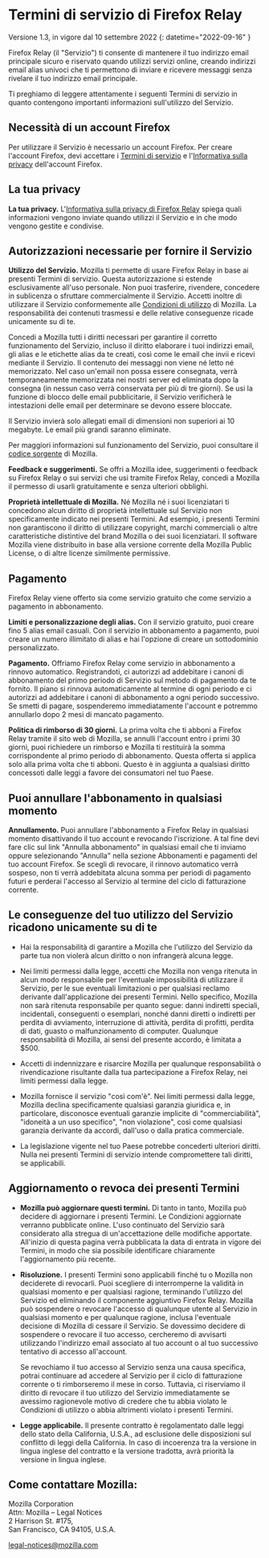 ﻿# Termini di servizio di Firefox Relay

Versione 1.3, in vigore dal 10 settembre 2022
{: datetime="2022-09-16" }

Firefox Relay (il "Servizio") ti consente di mantenere il tuo indirizzo email principale sicuro e riservato quando utilizzi servizi online, creando indirizzi email alias univoci che ti permettono di inviare e ricevere messaggi senza rivelare il tuo indirizzo email principale.

Ti preghiamo di leggere attentamente i seguenti Termini di servizio in quanto contengono importanti informazioni sull'utilizzo del Servizio.

## Necessità di un account Firefox

Per utilizzare il Servizio è necessario un account Firefox. Per creare l'account Firefox, devi accettare i [Termini di servizio](https://www.mozilla.org/about/legal/terms/services/) e l'[Informativa sulla privacy](https://www.mozilla.org/privacy/firefox/) dell'account Firefox.

## La tua privacy

__La tua privacy.__ L'[Informativa sulla privacy di Firefox Relay](https://www.mozilla.org/privacy/firefox-relay/) spiega quali informazioni vengono inviate quando utilizzi il Servizio e in che modo vengono gestite e condivise.

## Autorizzazioni necessarie per fornire il Servizio

__Utilizzo del Servizio.__ Mozilla ti permette di usare Firefox Relay in base ai presenti Termini di servizio. Questa autorizzazione si estende esclusivamente all'uso personale. Non puoi trasferire, rivendere, concedere in sublicenza o sfruttare commercialmente il Servizio. Accetti inoltre di utilizzare il Servizio conformemente alle [Condizioni di utilizzo](https://www.mozilla.org/about/legal/acceptable-use/) di Mozilla. La responsabilità dei contenuti trasmessi e delle relative conseguenze ricade unicamente su di te.

Concedi a Mozilla tutti i diritti necessari per garantire il corretto funzionamento del Servizio, incluso il diritto elaborare i tuoi indirizzi email, gli alias e le etichette alias da te creati, così come le email che invii e ricevi mediante il Servizio. Il contenuto dei messaggi non viene né letto né memorizzato. Nel caso un'email non possa essere consegnata, verrà temporaneamente memorizzata nei nostri server ed eliminata dopo la consegna (in nessun caso verrà conservata per più di tre giorni). Se usi la funzione di blocco delle email pubblicitarie, il Servizio verificherà le intestazioni delle email per determinare se devono essere bloccate. 

Il Servizio invierà solo allegati email di dimensioni non superiori ai 10 megabyte. Le email più grandi saranno eliminate.

Per maggiori informazioni sul funzionamento del Servizio, puoi consultare il [codice sorgente](https://github.com/mozilla/fx-private-relay) di Mozilla.

__Feedback e suggerimenti.__ Se offri a Mozilla idee, suggerimenti o feedback su Firefox Relay o sui servizi che usi tramite Firefox Relay, concedi a Mozilla il permesso di usarli gratuitamente e senza ulteriori obblighi.

__Proprietà intellettuale di Mozilla.__ Né Mozilla né i suoi licenziatari ti concedono alcun diritto di proprietà intellettuale sul Servizio non specificamente indicato nei presenti Termini. Ad esempio, i presenti Termini non garantiscono il diritto di utilizzare copyright, marchi commerciali o altre caratteristiche distintive del brand Mozilla o dei suoi licenziatari. Il software Mozilla viene distribuito in base alla versione corrente della Mozilla Public License, o di altre licenze similmente permissive.

## Pagamento

Firefox Relay viene offerto sia come servizio gratuito che come servizio a pagamento in abbonamento.

__Limiti e personalizzazione degli alias.__ Con il servizio gratuito, puoi creare fino 5 alias email casuali. Con il servizio in abbonamento a pagamento, puoi creare un numero illimitato di alias e hai l'opzione di creare un sottodominio personalizzato.

__Pagamento.__ Offriamo Firefox Relay come servizio in abbonamento a rinnovo automatico. Registrandoti, ci autorizzi ad addebitare i canoni di abbonamento del primo periodo di Servizio sul metodo di pagamento da te fornito. Il piano si rinnova automaticamente al termine di ogni periodo e ci autorizzi ad addebitare i canoni di abbonamento a ogni periodo successivo. Se smetti di pagare, sospenderemo immediatamente l'account e potremmo annullarlo dopo 2 mesi di mancato pagamento.

__Politica di rimborso di 30 giorni.__ La prima volta che ti abboni a Firefox Relay tramite il sito web di Mozilla, se annulli l'account entro i primi 30 giorni, puoi richiedere un rimborso e Mozilla ti restituirà la somma corrispondente al primo periodo di abbonamento. Questa offerta si applica solo alla prima volta che ti abboni. Questo è in aggiunta a qualsiasi diritto concessoti dalle leggi a favore dei consumatori nel tuo Paese.

## Puoi annullare l'abbonamento in qualsiasi momento

__Annullamento.__ Puoi annullare l'abbonamento a Firefox Relay in qualsiasi momento disattivando il tuo account e revocando l'iscrizione. A tal fine devi fare clic sul link "Annulla abbonamento" in qualsiasi email che ti inviamo oppure selezionando "Annulla" nella sezione Abbonamenti e pagamenti del tuo account Firefox. Se scegli di revocare, il rinnovo automatico verrà sospeso, non ti verrà addebitata alcuna somma per periodi di pagamento futuri e perderai l'accesso al Servizio al termine del ciclo di fatturazione corrente.

## Le conseguenze del tuo utilizzo del Servizio ricadono unicamente su di te

* Hai la responsabilità di garantire a Mozilla che l'utilizzo del Servizio da parte tua non violerà alcun diritto o non infrangerà alcuna legge.

* Nei limiti permessi dalla legge, accetti che Mozilla non venga ritenuta in alcun modo responsabile per l'eventuale impossibilità di utilizzare il Servizio, per le sue eventuali limitazioni o per qualsiasi reclamo derivante dall'applicazione dei presenti Termini. Nello specifico, Mozilla non sarà ritenuta responsabile per quanto segue: danni indiretti speciali, incidentali, conseguenti o esemplari, nonché danni diretti o indiretti per perdita di avviamento, interruzione di attività, perdita di profitti, perdita di dati, guasto o malfunzionamento di computer. Qualunque responsabilità di Mozilla, ai sensi del presente accordo, è limitata a $500.

* Accetti di indennizzare e risarcire Mozilla per qualunque responsabilità o rivendicazione risultante dalla tua partecipazione a Firefox Relay, nei limiti permessi dalla legge.

* Mozilla fornisce il servizio "così com'è". Nei limiti permessi dalla legge, Mozilla declina specificamente qualsiasi garanzia giuridica e, in particolare, disconosce eventuali garanzie implicite di "commerciabilità", "idoneità a un uso specifico", "non violazione", così come qualsiasi garanzia derivante da accordi, dall'uso o dalla pratica commerciale.

* La legislazione vigente nel tuo Paese potrebbe concederti ulteriori diritti. Nulla nei presenti Termini di servizio intende compromettere tali diritti, se applicabili.

## Aggiornamento o revoca dei presenti Termini

* __Mozilla può aggiornare questi termini.__ Di tanto in tanto, Mozilla può decidere di aggiornare i presenti Termini. Le Condizioni aggiornate verranno pubblicate online. L'uso continuato del Servizio sarà considerato alla stregua di un'accettazione delle modifiche apportate. All'inizio di questa pagina verrà pubblicata la data di entrata in vigore dei Termini, in modo che sia possibile identificare chiaramente l'aggiornamento più recente.

* __Risoluzione.__ I presenti Termini sono applicabili finché tu o Mozilla non deciderete di revocarli. Puoi scegliere di interromperne la validità in qualsiasi momento e per qualsiasi ragione, terminando l'utilizzo del Servizio ed eliminando il componente aggiuntivo Firefox Relay. Mozilla può sospendere o revocare l'accesso di qualunque utente al Servizio in qualsiasi momento e per qualunque ragione, inclusa l'eventuale decisione di Mozilla di cessare il Servizio. Se dovessimo decidere di sospendere o revocare il tuo accesso, cercheremo di avvisarti utilizzando l'indirizzo email associato al tuo account o al tuo successivo tentativo di accesso all'account.

  Se revochiamo il tuo accesso al Servizio senza una causa specifica, potrai continuare ad accedere al Servizio per il ciclo di fatturazione corrente o ti rimborseremo il mese in corso. Tuttavia, ci riserviamo il diritto di revocare il tuo utilizzo del Servizio immediatamente se avessimo ragionevole motivo di credere che tu abbia violato le Condizioni di utilizzo o abbia altrimenti violato i presenti Termini.

* __Legge applicabile.__ Il presente contratto è regolamentato dalle leggi dello stato della California, U.S.A., ad esclusione delle disposizioni sul conflitto di leggi della California. In caso di incoerenza tra la versione in lingua inglese del contratto e la versione tradotta, avrà priorità la versione in lingua inglese.


## Come contattare Mozilla:

Mozilla Corporation  
Attn: Mozilla – Legal Notices  
2 Harrison St. #175,  
San Francisco, CA 94105, U.S.A.  

legal-notices@mozilla.com
